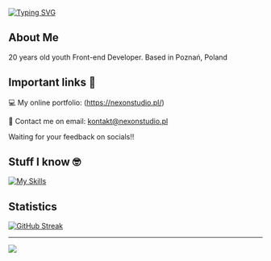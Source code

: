 [![Typing SVG](https://readme-typing-svg.demolab.com?font=Fira+Code&duration=3000&pause=2000&color=F7F7F7&width=435&lines=Hi+there%2C+I'm+Marcin+Kaczmarek!+%F0%9F%91%BE)](https://git.io/typing-svg)

## About Me
20 years old youth Front-end Developer. Based in Poznań, Poland

## Important links 🔗

💻 My online portfolio: (https://nexonstudio.pl/)

📧 Contact me on email: kontakt@nexonstudio.pl

Waiting for your feedback on socials!!

## Stuff I know 🤓

[![My Skills](https://skillicons.dev/icons?i=react,styledcomponents,materialui,tailwindcss,html,css,js,php,grafana,gitlab,elasticsearch,git,vscode&theme=dark)](https://skillicons.dev) <br/>

## Statistics 
[![GitHub Streak](https://streak-stats.demolab.com?user=nexonyt&theme=dark&border_radius=15)](https://git.io/streak-stats) <br/>


---
[![](https://visitcount.itsvg.in/api?id=nexonyt&icon=0&color=0)](https://visitcount.itsvg.in)
